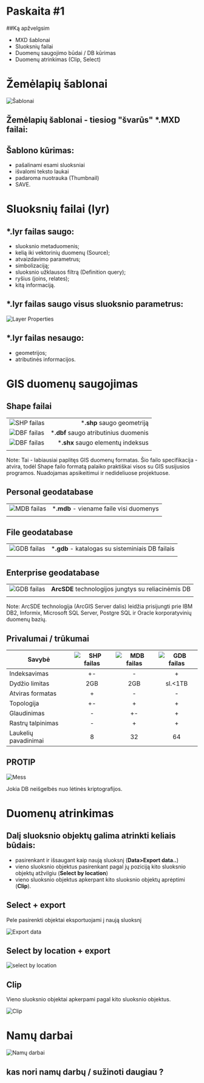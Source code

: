 # Paskaita #1


##Ką apžvelgsim

- MXD šablonai
- Sluoksnių failai
- Duomenų saugojimo būdai / DB kūrimas
- Duomenų atrinkimas (Clip, Select)



# Žemėlapių šablonai


![Šablonai](./slides/img/sablonas.jpg)


## Žemėlapių šablonai - tiesiog "švarūs" *.MXD failai:


## Šablono kūrimas:

- pašalinami esami sluoksniai 
- išvalomi teksto laukai
- padaroma nuotrauka (Thumbnail)
- SAVE.



# Sluoksnių failai (lyr)


## ***.lyr** failas saugo:

* sluoksnio metaduomenis;
* kelią iki vektorinių duomenų (Source);
* atvaizdavimo parametrus;
* simbolizaciją;
* sluoksnio užklausos filtrą (Definition query);
* ryšius (joins, relates);
* kitą informaciją.


## ***.lyr** failas saugo visus sluoksnio parametrus:

![Layer Properties](./slides/img/layer_properties.jpg)


## ***.lyr** failas nesaugo:

* geometrijos;
* atributinės informacijos.



# GIS duomenų saugojimas


## Shape failai

|||
|-|-:|
|![SHP failas](./slides/img/shp.png)|***.shp** saugo geometriją|
|![DBF failas](./slides/img/dbf.png)|***.dbf** saugo atributinius duomenis|
|![DBF failas](./slides/img/shx.png)|***.shx** saugo elementų indeksus|
|||

Note: Tai - labiausiai paplitęs GIS duomenų formatas. Šio failo specifikacija - atvira, todėl Shape failo formatą palaiko praktiškai visos su GIS susijusios programos. Nuadojamas apsikeitimui ir nedideliuose projektuose.


## Personal geodatabase

|||
|-|-:|
|![MDB failas](./slides/img/mdb.png)|***.mdb** - viename faile visi duomenys|
|||


## File geodatabase

|||
|-|-:|
|![GDB failas](./slides/img/gdb.png)|***.gdb** - katalogas su sisteminiais DB failais|
|||


## Enterprise geodatabase

|||
|-|-:|
|![GDB failas](./slides/img/enterprise.png)| **ArcSDE** technologijos jungtys su reliacinėmis DB|
|||

Note: ArcSDE technologija (ArcGIS Server dalis) leidžia prisijungti prie IBM DB2, Informix, Microsoft SQL Server, Postgre SQL ir Oracle korporatyvinių duomenų bazių.


## Privalumai / trūkumai

|Savybė|![SHP failas](./slides/img/shp.png)|![MDB failas](./slides/img/mdb.png)|![GDB failas](./slides/img/gdb.png)|
|-|:-:|:-:|:-:|
|Indeksavimas|+-|-|+|
|Dydžio limitas|2GB|2GB|sl.<1TB|
|Atviras formatas|+|-|-|
|Topologija|+-|+|+|
|Glaudinimas|-|+-|+|
|Rastrų talpinimas|-|+|+|
|Laukelių pavadinimai|8|32|64|


## PROTIP

![Mess](./slides/img/filenames.png)

Jokia DB neišgelbės nuo lėtinės kriptografijos.



# Duomenų atrinkimas


## Dalį sluoksnio objektų galima atrinkti keliais būdais:

- pasirenkant ir išsaugant kaip naują sluoksnį (**Data>Export data..**)
- vieno sluoksnio objektus pasirenkant pagal jų poziciją kito sluoksnio objektų atžvilgiu (**Select by location**)
- vieno sluoksnio objektus apkerpant kito sluoksnio objektų aprėptimi (**Clip**).


## Select + export

Pele pasirenkti objektai eksportuojami į naują sluoksnį

![Export data](./slides/img/export_data.jpg)


## Select by location + export

![select by location](./slides/img/select_location.jpg)


## Clip
Vieno sluoksnio objektai apkerpami pagal kito sluoksnio objektus.

![Clip](./slides/img/clip_tool.gif)



# Namų darbai

![Namų darbai](./slides/img/namu_darbai.jpg)


## kas nori namų darbų / sužinoti daugiau ?
